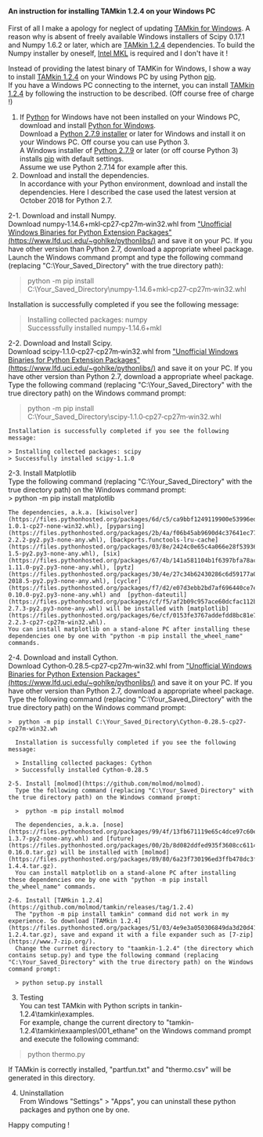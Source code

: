 #### An instruction for installing TAMkin 1.2.4 on your Windows PC

First of all I make a apology for neglect of updating [TAMkin for Windows](https://github.com/brhr-iwao/TAMkin_for_Windows/).
A reason why is absent of freely available Windows installers of Scipy 0.17.1 and Numpy 1.6.2 or later, which are [TAMkin 1.2.4](https://github.com/molmod/tamkin/releases/tag/1.2.4) dependencies.
To build the Numpy installer by oneself, [Intel MKL](https://software.intel.com/en-us/mkl) is required and I don't have it !

Instead of providing the latest binary of TAMKin for Windows, I show a way to install [TAMkin 1.2.4](https://github.com/molmod/tamkin/releases/tag/1.2.4) on your Windows PC by using Python  [pip](https://pypi.org/project/pip/).  
If you have a Windows PC connecting to the internet, you can install [TAMkin 1.2.4](https://github.com/molmod/tamkin/releases/tag/1.2.4) by following the instruction to be described. (Off course free of charge !)

1. If [Python](https://www.python.org/) for Windows have not been installed on your Windows PC, download and install [Python for Windows](https://www.python.org/downloads/windows/).  
Download a [Python 2.7.9 installer](https://www.python.org/downloads/release/python-279/) or later for Windows and install it on your Windows PC. Off course you can use Python 3.  
A Windows installer of [Python 2.7.9](https://www.python.org/downloads/release/python-279/) or later (or off course Python 3) installs [pip](https://pypi.org/project/pip/) with default settings.  
Assume we use Python 2.7.14 for example after this.
2. Download and install the dependencies.  
In accordance with your Python environment, download and install the dependencies. Here I described the case used the latest version at October 2018 for Python 2.7.  

  2-1. Download and install Numpy.  
  Download numpy‑1.14.6+mkl‑cp27‑cp27m‑win32.whl from ["Unofficial Windows Binaries for Python Extension Packages"(https://www.lfd.uci.edu/~gohlke/pythonlibs/)](https://www.lfd.uci.edu/~gohlke/pythonlibs/) and save it on your PC. If you have other version than Python 2.7, download a appropriate wheel package.  
  Launch the Windows command prompt and type the following command (replacing "C:\Your_Saved_Directory" with the true directory path):  
  >  python -m pip install C:\Your_Saved_Directory\numpy‑1.14.6+mkl‑cp27‑cp27m‑win32.whl

  Installation is successfully completed if you see the following message:

  > Installing collected packages: numpy  
  > Successsfully installed numpy-1.14.6+mkl  

  2-2. Download and Install Scipy.  
  Download scipy‑1.1.0‑cp27‑cp27m‑win32.whl from ["Unofficial Windows Binaries for Python Extension Packages"(https://www.lfd.uci.edu/~gohlke/pythonlibs/)](https://www.lfd.uci.edu/~gohlke/pythonlibs/) and save it on your PC. If you have other version than Python 2.7, download a appropriate wheel package.  
  Type the following command (replacing "C:\Your_Saved_Directory" with the true directory path) on the Windows command prompt:  
  >  python -m pip install C:\Your_Saved_Directory\scipy‑1.1.0‑cp27‑cp27m‑win32.whl

    Installation is successfully completed if you see the following message:

    > Installing collected packages: scipy  
    > Successfully installed scipy-1.1.0   

  2-3. Install Matplotlib  
    Type the following command (replacing "C:\Your_Saved_Directory" with the true directory path) on the Windows command prompt:  
    >  python -m pip install matplotlib   

    The dependencies, a.k.a. [kiwisolver](https://files.pythonhosted.org/packages/6d/c5/ca9bbf1249119900e53996ed1530f073a7ada3946495231eb92a6f1f737c/kiwisolver-1.0.1-cp27-none-win32.whl), [pyparsing](https://files.pythonhosted.org/packages/2b/4a/f06b45ab9690d4c37641ec776f7ad691974f4cf6943a73267475b05cbfca/pyparsing-2.2.2-py2.py3-none-any.whl), [backports.functools-lru-cache](https://files.pythonhosted.org/packages/03/8e/2424c0e65c4a066e28f539364deee49b6451f8fcd4f718fefa50cc3dcf48/backports.functools_lru_cache-1.5-py2.py3-none-any.whl), [six](https://files.pythonhosted.org/packages/67/4b/141a581104b1f6397bfa78ac9d43d8ad29a7ca43ea90a2d863fe3056e86a/six-1.11.0-py2.py3-none-any.whl), [pytz](https://files.pythonhosted.org/packages/30/4e/27c34b62430286c6d59177a0842ed90dc789ce5d1ed740887653b898779a/pytz-2018.5-py2.py3-none-any.whl), [cycler](https://files.pythonhosted.org/packages/f7/d2/e07d3ebb2bd7af696440ce7e754c59dd546ffe1bbe732c8ab68b9c834e61/cycler-0.10.0-py2.py3-none-any.whl) and  [python-dateutil](https://files.pythonhosted.org/packages/cf/f5/af2b09c957ace60dcfac112b669c45c8c97e32f94aa8b56da4c6d1682825/python_dateutil-2.7.3-py2.py3-none-any.whl) will be installed with [matplotlib](https://files.pythonhosted.org/packages/6e/cf/0153fe3767addefdd8bc81e7f41143477a8528ddec64544ef35d06f9a38a/matplotlib-2.2.3-cp27-cp27m-win32.whl).  
    You can install matplotlib on a stand-alone PC after installing these dependencies one by one with "python -m pip install the_wheel_name" commands.  

  2-4. Download and install Cython.  
    Download Cython‑0.28.5‑cp27‑cp27m‑win32.whl from ["Unofficial Windows Binaries for Python Extension Packages"(https://www.lfd.uci.edu/~gohlke/pythonlibs/)](https://www.lfd.uci.edu/~gohlke/pythonlibs/) and save it on your PC. If you have other version than Python 2.7, download a appropriate wheel package.  
    Type the following command (replacing "C:\Your_Saved_Directory" with the true directory path) on the Windows command prompt:  

    >  python -m pip install C:\Your_Saved_Directory\Cython-0.28.5-cp27-cp27m-win32.wh  

      Installation is successfully completed if you see the following message:

      > Installing collected packages: Cython  
      > Successfully installed Cython-0.28.5   

    2-5. Install [molmod](https://github.com/molmod/molmod).  
      Type the following command (replacing "C:\Your_Saved_Directory" with the true directory path) on the Windows command prompt:  

      >  python -m pip install molmod   

      The dependencies, a.k.a. [nose](https://files.pythonhosted.org/packages/99/4f/13fb671119e65c4dce97c60e67d3fd9e6f7f809f2b307e2611f4701205cb/nose-1.3.7-py2-none-any.whl) and [future](https://files.pythonhosted.org/packages/00/2b/8d082ddfed935f3608cc61140df6dcbf0edea1bc3ab52fb6c29ae3e81e85/future-0.16.0.tar.gz) will be installed with [molmod](https://files.pythonhosted.org/packages/89/80/6a23f730196ed3ffb478dc3f9ea047913c99091d301cc82f4820ecee095d/molmod-1.4.4.tar.gz).  
      You can install matplotlib on a stand-alone PC after installing these dependencies one by one with "python -m pip install the_wheel_name" commands.  

    2-6. Install [TAMkin 1.2.4](https://github.com/molmod/tamkin/releases/tag/1.2.4)  
      The "python -m pip install tamkin" command did not work in my experience. So download [TAMkin 1.2.4](https://files.pythonhosted.org/packages/51/03/4e9e3a050306849da3d20d4142806a6c58ab72763da25f6c85529c505b6a/tamkin-1.2.4.tar.gz), save and expand it with a file expander such as [7-zip](https://www.7-zip.org/).  
      Change the currnet directory to "taamkin-1.2.4" (the directory which contains setup.py) and type the following command (replacing "C:\Your_Saved_Directory" with the true directory path) on the Windows command prompt:

      > python setup.py install   


   3. Testing  
   You can test TAMkin with Python scripts in  tankin-1.2.4\tamkin\examples.  
   For example, change the current directory to "tamkin-1.2.4\tamkin\exaamples\001_ethane\" on the Windows command prompt and execute the following command:
   > python thermo.py  

   If TAMkin is correctly installed, "partfun.txt" and "thermo.csv" will be generated in this directory.

   4. Uninstallation  
   From Windows "Settings" > "Apps", you can uninstall these python packages and python one by one.  

   Happy computing !
